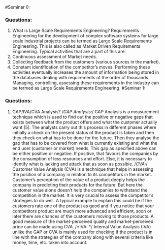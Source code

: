 #Seminar 0:
### Questions: 
1. What is Large Scale Requirements Engineering?
Requirements Engineering for the development of complex software systems for large scale industrial projects can be termed as Large Scale Requirements Engineering. This is also called as Market Driven Requirements Engineering. Typical activities that are a part of this are: 
1. Continuous assessment of Market needs. 
2. Collecting feedback from the customers (various sources in the market).
3. Constant identification of the competitor’s moves.
Performing these activities eventually increases the amount of information being stored in the databases dealing with requirements of the order of thousands. Managing, controlling, assessing these requirements in the industry can be termed as Large Scale Requirements Engineering.
#Seminar 1: 
### Questions:
1. GAP/IVA/CVA Analysis?
/*GAP Analysis:*/
GAP Analysis is a measurement technique which is used to find out the positive or negative gaps that exists between what the product offers and what the customer actually want [5]. The analysts carry out this process in different phases where initially a check on the present status of the product is taken and then they check on what has to be done for the future. Then they analyse the gap that has to be covered from what is currently existing and what the end user (customer or market) needs. This gap as specified above can be either positive or negative. If positive, that favours the companies by the consumption of less resources and effort. Else, it is necessary to identify what is lacking and attack that as soon as possible.
/*CVA:*/
Customer Value Analysis (CVA) is a technique that helps in assessing the position of a company in relation to its competitors in the market. Customer’s perception of the value of a product deeply helps the company in predicting their products for the future. But here the customer value alone doesn’t help the companies to withstand the competition in the market. It is very crucial to assess the competitor’s strategies to do well. A typical example to explain this could be if the customers rate one of the product as good and if you notice that your competitors product are much more advanced and efficient, soon or later there are chances of the customers moving to those products. A good measure of the market-perceived quality and market-perceived price can be made using CVA. 
/*IVA: */
Internal Value Analysis (IVA) unlike the GAP or CVA is mainly used for checking if the product is in line with the strategies of the company along with several criteria like money, time, etc. taken into account.

